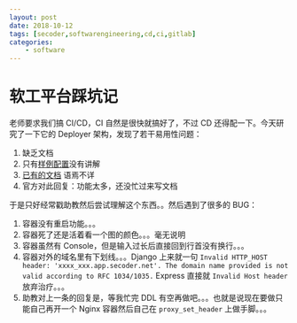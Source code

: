 ```yaml
---
layout: post
date: 2018-10-12
tags: [secoder,softwarengineering,cd,ci,gitlab]
categories:
    - software
---
```


# 软工平台踩坑记

老师要求我们搞 CI/CD，CI 自然是很快就搞好了，不过 CD 还得配一下。今天研究了一下它的 Deployer 架构，发现了若干易用性问题：

1. 缺乏文档
2. 只有[样例配置](https://gitlab.secoder.net/SECoder-Examples/python-example/blob/master/.gitlab-ci.yml)没有讲解
3. [已有的文档](https://docs.secoder.net/service/deployer/) 语焉不详
4. 官方对此回复：功能太多，还没忙过来写文档

于是只好经常戳助教然后尝试理解这个东西。。然后遇到了很多的 BUG：

1. 容器没有重启功能。。。
2. 容器死了还是活着看一个图的颜色。。。毫无说明
3. 容器虽然有 Console，但是输入过长后直接回到行首没有换行。。。
4. 容器对外的域名里有下划线。。。Django 上来就一句 `Invalid HTTP_HOST header: 'xxxx_xxx.app.secoder.net'. The domain name provided is not valid according to RFC 1034/1035.` Express 直接就 `Invalid Host header` 放弃治疗。。。
5. 助教对上一条的回复是，等我忙完 DDL 有空再做吧。。。也就是说现在要做只能自己再开一个 Nginx 容器然后自己在 `proxy_set_header` 上做手脚。。。

